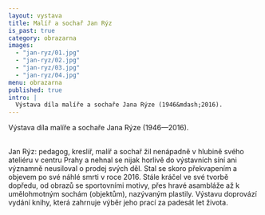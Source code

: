 ```yaml
---
layout: vystava
title: Malíř a sochař Jan Rýz
is_past: true
category: obrazarna
images:
  - "jan-ryz/01.jpg"
  - "jan-ryz/02.jpg"
  - "jan-ryz/03.jpg"
  - "jan-ryz/04.jpg"
menu: obrazarna
published: true
intro: |
  Výstava díla malíře a sochaře Jana Rýze (1946&mdash;2016).
---
```

Výstava díla malíře a sochaře Jana Rýze (1946&mdash;2016).<br><br>

Jan Rýz: pedagog, kreslíř, malíř a sochař žil nenápadně v hlubině svého ateliéru v centru Prahy a nehnal se nijak horlivě do výstavních síní ani významně neusiloval o prodej svých děl. Stal se skoro překvapením a objevem po své náhlé smrti v roce 2016. Stále kráčel ve své tvorbě dopředu, od obrazů se sportovními motivy, přes hravé asambláže až k umělohmotným sochám (objektům), nazývaným plastily. Výstavu doprovází vydání knihy, která zahrnuje výběr jeho prací za padesát let života.
